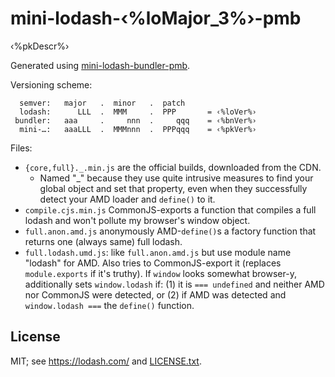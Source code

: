 ﻿
mini-lodash-‹%loMajor_3%›-pmb
===================

‹%pkDescr%›

Generated using [mini-lodash-bundler-pmb][bundler].

Versioning scheme:

```text
  semver:   major   .  minor   .  patch
  lodash:      LLL  .  MMM     .  PPP       = ‹%loVer%›
 bundler:   aaa     .     nnn  .     qqq    = ‹%bnVer%›
  mini-…:   aaaLLL  .  MMMnnn  .  PPPqqq    = ‹%pkVer%›
```

  [bundler]: (https://github.com/mk-pmb/mini-lodash-bundler-pmb)


Files:

  * `{core,full}._.min.js` are the official builds, downloaded from the CDN.
    * Named "_" because they use quite intrusive measures to find your global
      object and set that property, even when they successfully detect your
      AMD loader and `define()` to it.
  * `compile.cjs.min.js` CommonJS-exports a function that compiles a full
    lodash and won't pollute my browser's window object.
  * `full.anon.amd.js` anonymously AMD-`define()`s a factory function that
    returns one (always same) full lodash.
  * `full.lodash.umd.js`: like `full.anon.amd.js` but use module name
    "lodash" for AMD. Also tries to CommonJS-export it (replaces
    `module.exports` if it's truthy).
    If `window` looks somewhat browser-y, additionally sets `window.lodash` if:
    (1) it is `=== undefined` and neither AMD nor CommonJS were detected, or
    (2) if AMD was detected and `window.lodash ===` the `define()` function.








License
-------

MIT; see https://lodash.com/ and [LICENSE.txt](LICENSE.txt).
